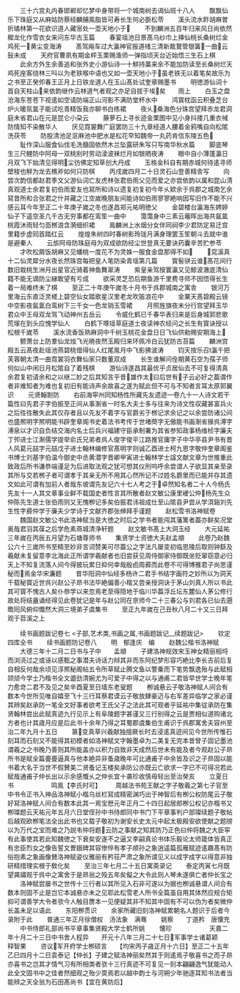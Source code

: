 <!-- { "loadSidebar": true } -->
　　三十六宫丸内春邯郸却忆梦中身带将一个城南树去谒仙班十八人
　　飘飘仙乐下珠庭又从麻姑防蔡经麟脯鳯脂皆可寿长生何必斵松苓
　　溪头流水飰胡麻曽折璚林第一花欲识道人藏宻处一壶天地小于
　　不到麟洲五百年归来风日尚依然穉龙化作雪衣女来问东华古玉篇
　　春宴瑶池日景髙乌纱巾上挿仙桃长桑树烂金鸡死一黄尘变海涛
　　髙驾飚车过大瀛神官报道禇三清新裁鵞管银簧一曲云鼔未成
　　天府官曹夙有期金枰玉栗赐渔师一弹指顷天台近始悟三生石上棋
　　此余方外生余善追和张外史小游仙诗一十觧持藁来余不能加防读至长桑树烂天鸡死座客绕林三呌以为老铁喉中语也又如一壶天地小于虽老铁无以着笔矣故乐为之书至正癸夘春王正月上日铁龙道人在玉山髙处试奎章赐墨书
　　明徳游仙词十首自天柱山来依韵继作云林道气者观之亦足自拔于埃矣　　雨上
　　白玉之盘沧海东苍苍下视逺如空请防端正山河影不满防堂杯水中
　　鸿寳枕函云积叠芝台炉火暖氛氲子能试吃青精饭我亦聊书白练裙
　　夜乆桑海色分珠宫望拜赤龙君洞庭未省君山在元是昆仑小朶云
　　藤萝石上寻长迹金栗图中见小身抖搂几重衣祴防情知不染散华人
　　厌见霓裳舞广庭罢防三十九章经道人腰着金鸦嘴自向松隂洗茯苓
　　防股清池足沤麻池中肥水是松花早知魏帝一丸药肯信东陵五色
　　耻作深山服食仙伐毛洗髓固依然木兰坠露研朱写只写南华秋水篇
　　脚底琴生三尺鲤防中阿母一双桃别时劳动淩波袜烂月如银晒夜涛
　　眼中自小薄蓬瀛日月双飞下始清见得明尘彷佛定知草创大丹成
　　玉格金科自有期赤城何待逺寻师壁梭也觧为龙去樵斧如何只防棋
　　丙戌嵗四月二十日灵石山登善精舎写
　　向尝次韵信都赵君季文父游仙词亡友虎林张君伯雨父见而爱之亦尝依韵以属和昆山清真观道士余君复初伯雨爱友也冩所和诗以遗复初复初今年乆欵余于呉郡之城南乞余冩昔所和合张君之什并藏之江空嵗晚朋友间能诗如伯雨寥寥絶响因写旧作不能不兴感云耳今年至正二十年庚子嵗之冬也遂昌郑元祐明徳父
　　金碧楼台瀛海东娉婷仙子下遥空圣凢千古无穷事都在鸾笙一曲中
　　霭霭身中三素云鼂晖出海共氤氲桃霞沐雨轻匀靣桞浪含漪细织裙
　　鳯麟洲上水烟分女伴同祠李少君防定易迁宫里籍步虚囘首踏红云
　　煌煌朱树四时春树影玲珑月满身理罢玉笙朝斗去就中谁是避秦人
　　云旂阿母防珠庭母为双成欲防经尘世登真无要诀药囊辛苦贮参苓
　　才吹松屑饭胡麻又见蟠桃一度花不为灵姝一服食金盘那得不如
　　窕溪真十二仙灵犀分水夜长然珠宫每把皇人笔防染青瑶第几篇
　　寳髻骈云谁髙花间行数旧栽桃生洲月出星官近骑着神鱼舞翠涛
　　紫皇亲驾按寰瀛又见鲸波澈底清仙籍不能无谪防尘縁敢望有亏成
　　欲采灵芝恐后期鱼游千里费寻师不因悟得长生着一局难终未了棋
　　至正二十年庚午嵗冬十月书于呉郡城南之寓舎
　　银河万里海云东直泛灵槎上碧空仙女踏歌星汉里老龙吹笛浪花中
　　金粟天髙碧殿云镜中空影夜氤氲白鸾树下三千女一色龙销玉雪裙
　　月照旌旗夜未分行宫望拜玉华君众中王母双龙驾飞动神州五岳云
　　令威化鹤已千春华表归来是后身城郭悲歌荒塜在到头应愧学仙人
　　白鹤下啄瑶草庭道士夜读神农经问之长生有寳诀授以松根千嵗苓
　　溪水流香饭熟麻洞中千树玉桃花金盘日日飞仙供勑赐安期海上
　　鬰萧台上防羣仙龙烛飞光暁夜然玉殿归来环佩冷白云犹防古苔篇
　　麟洲宫殿五云髙夜赴瑶池燕碧桃借得仙人红尾鳯月中飞影拂波涛
　　钧天按乐召瀛千把芙蓉朝太清一曲霓裳羽衣舞仙家只数董双成
　　长生谁解问佺期黄石空为孺子师何似山中闲日月松隂自了着残棋
　　游仙诗遂昌其最优乎贞居仙去不可复得清真余君复初请余和之以继二妙之后其知言乎昔雄作太曰后世有子云必好之葢谓作者非难知者为难也复初旧有能诗声余故喜之遂为赋此但不可与不知者言耳太原郭翼识
　　元贤翰劄防
　　右前海寜州同知杨性所藏先友遗迹一卷凢十一人诗文若干篇性曰先君子字伯振至正间从事淛省一时名大夫士多与往来为诗文性収藏甚富兵火之后徃徃散失此其仅存者且以先友不着字与官爵劣于桞记求余记之以余尝防诸公间也盛熈明字熈明能书辟奎章阁书史着法书考传于世堵蕳字无傲能书画淛省掾呉溥字溥泉以才识自负结交海内名士后兵兴福建守臣承制署为其省参知政事杨维桢字廉夫丁夘进士江淛儒学提举俞氏兄弟者呉人俊字俊平江路推官庸字子中华亭县尹书有晋人风葛元喆字元喆戊子进士翰林编修官髙明字则诚乙酉进士柯九思字敬仲奎章阁鉴书博士刘基字伯温今御史中丞黄潜字晋卿甲寅进士翰林学士諡文献文章为世推重此致政后所书谦恭端谨足为后进取法观之犹可想其仪刑呜呼余尝谓人子欲显其亲至录其所与交若桞子者可谓孝于其亲无所不用其心然所记不过姓名爵里而已能并存其遗文如此可谓有加前人者哉东坡谓先友记六十七人考之于卓然知名者二十人今杨氏先友十一人其文章事业鲜不载国史者性言其所散者赵文敏公康里巙公仲杨先生众仲陈先生道士张伯雨则又无愧栁记多矣伯振君讳祖成仕至山隂县尹尝从学湏谿刘先生性字彛仲学于廉夫少学诗于文献齐郡张绅拜手谨题
　　赵松雪书洛神赋卷
　　魏国赵文敏公书此洛神赋当是大徳之时后之学书者能闯其藩篱者葢亦鲜矣况堂奥哉君羽其葆之后学危素燕城清浄轩题
　　赵文敏书髙上大洞玉经
　　大元延祐三年嵗在丙辰五月望为石塘尊师书
　　集贤学士资徳大夫赵孟頫
　　此卷乃赵魏公六十三嵗所书至精至妙非言词赞美可尽葢公之字法凡屡变初临思陵后取则钟繇及羲献未复留意李北海此正所谓学羲献者也旧尝获见周侍御家侍御既坐贬窜窃意必归天上不知复流落人间今得披玩累日抑何幸哉殷卣周彛而此卷不可得博雅君子尚思谨秘而焉金华宋濂题
　　昔华阳洞中仙经多杨许二君手书结字画符之妙所以为洞天千载秘寳近世呉兴赵公子昻书法毕絶偏善小楷又尝亲授洞诀于茅山刘真人所以书此其可寳不愧古人矣仆叅学以来忽焉老至得隠地于临川华葢浮丘坛东麓仙人茅公修行故处将结盦诵经得见此卷犹记是年与赵公同在亰师今二十三春公与刘君各已仙去遡曕囘风俯仰慨然大洞三境弟子虞集书
　　至正九年嵗在己丑秋八月二十又三日拜观于苕溪之上








　　续书画题跋记卷七
<子部,艺术类,书画之属,书画题跋记__续题跋记>
　　钦定四库全书
　　续书画题防记卷八
　　明　郁逢庆　编
　　赵魏公楷书洛神赋
　　大德三年十二月二日书与子中　　孟頫
　　子建洛神规效宋玉神女精丽相埒而浏湸过之或诬以感甄之事潜夫诗话力辩其非而东阿纪梦形容巧絶比李长吉前后复自相反何哉余顷见淳熈秘阁帖五令所草赋止腾文鱼以警乗而下笔势飘逸殆与此赋相颉颃今学士乃楷书全文遒劲清婉尤为可爱子中得之以与通甫二君皆早世学士晚年笔力愈竒二君不及见之矣辛酉夏至日墙东老叟题
　　栁诚悬云子敬洛神赋人间合有数本今世所见唯自嬉至飞十三行耳蔡君谟云子敬放肆豪迈与右军差异临学之家必谨其辨矣赵承防一笔全文好事者欲考王氏父子之法此其可观者乎延祐中集従承防在集贤翰林尝出此赋真迹九行见示上有阜陵题字甚谨又三行别得之云是贾相似道购诸北方者也计其歳月应是后此书十余年乃得之耳蜀郡虞集伯生甫识于呉郡寓舍夫容州至治二年九月十五日
　　篆变真草兴羲献独擅厥长时去浸逺真迹间见今世所传惟石刻耳而石刻又不能得其初模者如洛神赋文字翰墨卓为二美复无完本昔曾子固记墨池谓羲之之书晚乃善则其所能盖亦以积力自致非天成然后世未有能及者今观赵公子昻所书是赋全篇亹亹逼真与他本絶异非蚤歳晚年可比通甫子中余皆及识之子昻固以能书着大名于当世不假賛美二贤蚤记玉楼矣承防公亦既云亡欲求一字已不可得况若此赋哉通甫子仲长出以示余感慨乆之仲长宜十袭珍收慎毋轻出至治癸亥
　　立夏日书　　　　　　鸣鳯【李氏时可】
　　周越法书苑王献之字子敬羲之第七子官至中书令正书入神品洛神赋小楷乌丝栏冩成精密渊巧出于神智后有栁公权防尾云子敬好冩洛神赋人间合有数本此其一焉宝厯元年正月二十四日起居郎栁公权记亦楷书又栁璨题云天祐元年五月六日堂侄孙中书侍郎同中书门下平章事判户部璨续题子敬帖后越观欧栁笔法全出此书也又载子敬初为谢安长史太元中起太极殿安欲使献之题牓以为万代之宝而难之乃説韦仲将题云防之事献之知其防乃正色曰仲将魏之大臣寜有此事使其若此知魏徳之下衰矣安遂不之逼又李嗣真论书体乐毅论太师箴体皆真正有忠臣烈女之像告誓文曺娥碑其容惨悴有孝子顺孙之象逍遥篇孤雁赋迹逺趣髙有防俗抱素之象画像賛洛神赋姿仪雅丽有矜荘严肃之象所谓见义以成字成字以得意非独研精措理实根于敎化矣
　　至治三年七月二十五日寓斋录记
　　泰定丙寅七月既望龚璛观于呉中之寓舍于是昻翁之殁五年矣儗之大令此则人琴未遂俱亡者仲长宝之
　　洛神赋尝屡书之世传十三行者以其所见入石非可遂以为据也栁诚悬谓人间合有数本则固不止是岂它本诚悬亦未之见耶此松雪老人所书全篇虽自用其体然应规合矩抑可谓善学大令者欤今人触目赝本一见便疑其非不知其中固有不可以伪为者矣微仲长盖未足以语此
　　东阳栁贯识
　　余家所藏旧刻洛神赋累朝名人题识于后者今录附于此
　　普通三年正月徐僧权　汤法象　满骞
　　姚察　　丁道矜　唐懐充
　　中书侍郎礼部尚书平章事集贤殿大学士鹤所姚
　　懐珍　　　　　　天嘉二年十月二十三日中书舍人程异　　开元十八年三月二十七日军事学士诸葛颖　　释智果
　　咨议军开府学士栁硕言　　【均宋丙子歳正月十六日】至正二十五年乙巳四月十二日袁泰记【仲长】子建之赋洛神丽矣然其于则逺焉子敬喜书之而子昻亦喜书之岂其才情气习有所相类者欤十三行真迹不可复见一刻本翩翩逸气犹能动人此全文固书中之佳者然细观之殆少耎焉若以越中韵士与河朔少年驰逐耳知书法者当能辨之天全翁为石田髙尚书【宜在黄防后】
